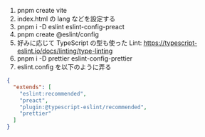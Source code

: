 1. pnpm create vite
1. index.html の lang などを設定する
1. pnpm i -D eslint eslint-config-preact
1. pnpm create @eslint/config
1. 好みに応じて TypeScript の型も使った Lint: https://typescript-eslint.io/docs/linting/type-linting
1. pnpm i -D prettier eslint-config-prettier
1. eslint.config を以下のように弄る

```json
{
  "extends": [
    "eslint:recommended",
    "preact",
    "plugin:@typescript-eslint/recommended",
    "prettier"
  ]
}
```
